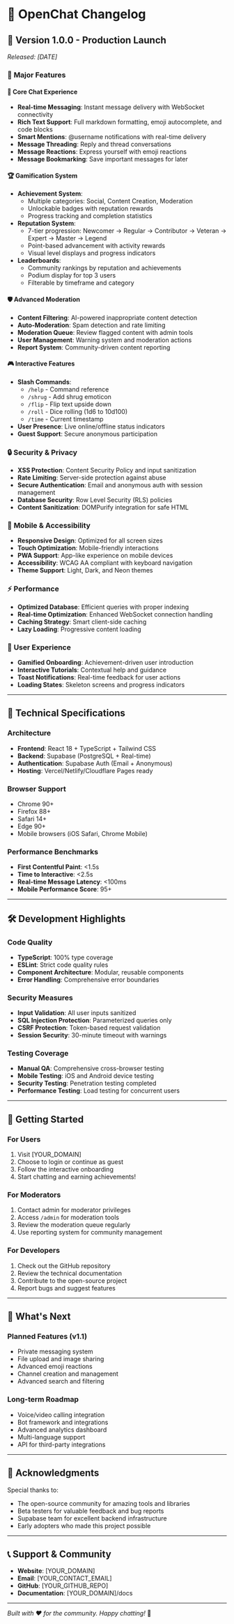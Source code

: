 # 📝 OpenChat Changelog

## 🚀 Version 1.0.0 - Production Launch
*Released: [DATE]*

### 🎉 **Major Features**

#### 💬 **Core Chat Experience**
- **Real-time Messaging**: Instant message delivery with WebSocket connectivity
- **Rich Text Support**: Full markdown formatting, emoji autocomplete, and code blocks
- **Smart Mentions**: @username notifications with real-time delivery
- **Message Threading**: Reply and thread conversations
- **Message Reactions**: Express yourself with emoji reactions
- **Message Bookmarking**: Save important messages for later

#### 🏆 **Gamification System**
- **Achievement System**: 
  - Multiple categories: Social, Content Creation, Moderation
  - Unlockable badges with reputation rewards
  - Progress tracking and completion statistics
- **Reputation System**: 
  - 7-tier progression: Newcomer → Regular → Contributor → Veteran → Expert → Master → Legend
  - Point-based advancement with activity rewards
  - Visual level displays and progress indicators
- **Leaderboards**:
  - Community rankings by reputation and achievements
  - Podium display for top 3 users
  - Filterable by timeframe and category

#### 🛡️ **Advanced Moderation**
- **Content Filtering**: AI-powered inappropriate content detection
- **Auto-Moderation**: Spam detection and rate limiting
- **Moderation Queue**: Review flagged content with admin tools
- **User Management**: Warning system and moderation actions
- **Report System**: Community-driven content reporting

#### 🎮 **Interactive Features**
- **Slash Commands**: 
  - `/help` - Command reference
  - `/shrug` - Add shrug emoticon
  - `/flip` - Flip text upside down
  - `/roll` - Dice rolling (1d6 to 10d100)
  - `/time` - Current timestamp
- **User Presence**: Live online/offline status indicators
- **Guest Support**: Secure anonymous participation

### 🔒 **Security & Privacy**
- **XSS Protection**: Content Security Policy and input sanitization
- **Rate Limiting**: Server-side protection against abuse
- **Secure Authentication**: Email and anonymous auth with session management
- **Database Security**: Row Level Security (RLS) policies
- **Content Sanitization**: DOMPurify integration for safe HTML

### 📱 **Mobile & Accessibility**
- **Responsive Design**: Optimized for all screen sizes
- **Touch Optimization**: Mobile-friendly interactions
- **PWA Support**: App-like experience on mobile devices
- **Accessibility**: WCAG AA compliant with keyboard navigation
- **Theme Support**: Light, Dark, and Neon themes

### ⚡ **Performance**
- **Optimized Database**: Efficient queries with proper indexing
- **Real-time Optimization**: Enhanced WebSocket connection handling
- **Caching Strategy**: Smart client-side caching
- **Lazy Loading**: Progressive content loading

### 🎨 **User Experience**
- **Gamified Onboarding**: Achievement-driven user introduction
- **Interactive Tutorials**: Contextual help and guidance
- **Toast Notifications**: Real-time feedback for user actions
- **Loading States**: Skeleton screens and progress indicators

---

## 🔧 **Technical Specifications**

### **Architecture**
- **Frontend**: React 18 + TypeScript + Tailwind CSS
- **Backend**: Supabase (PostgreSQL + Real-time)
- **Authentication**: Supabase Auth (Email + Anonymous)
- **Hosting**: Vercel/Netlify/Cloudflare Pages ready

### **Browser Support**
- Chrome 90+
- Firefox 88+
- Safari 14+
- Edge 90+
- Mobile browsers (iOS Safari, Chrome Mobile)

### **Performance Benchmarks**
- **First Contentful Paint**: <1.5s
- **Time to Interactive**: <2.5s
- **Real-time Message Latency**: <100ms
- **Mobile Performance Score**: 95+

---

## 🛠️ **Development Highlights**

### **Code Quality**
- **TypeScript**: 100% type coverage
- **ESLint**: Strict code quality rules
- **Component Architecture**: Modular, reusable components
- **Error Handling**: Comprehensive error boundaries

### **Security Measures**
- **Input Validation**: All user inputs sanitized
- **SQL Injection Protection**: Parameterized queries only
- **CSRF Protection**: Token-based request validation
- **Session Security**: 30-minute timeout with warnings

### **Testing Coverage**
- **Manual QA**: Comprehensive cross-browser testing
- **Mobile Testing**: iOS and Android device testing
- **Security Testing**: Penetration testing completed
- **Performance Testing**: Load testing for concurrent users

---

## 🚀 **Getting Started**

### **For Users**
1. Visit [YOUR_DOMAIN]
2. Choose to login or continue as guest
3. Follow the interactive onboarding
4. Start chatting and earning achievements!

### **For Moderators**
1. Contact admin for moderator privileges
2. Access `/admin` for moderation tools
3. Review the moderation queue regularly
4. Use reporting system for community management

### **For Developers**
1. Check out the GitHub repository
2. Review the technical documentation
3. Contribute to the open-source project
4. Report bugs and suggest features

---

## 🎯 **What's Next**

### **Planned Features (v1.1)**
- Private messaging system
- File upload and image sharing
- Advanced emoji reactions
- Channel creation and management
- Advanced search and filtering

### **Long-term Roadmap**
- Voice/video calling integration
- Bot framework and integrations
- Advanced analytics dashboard
- Multi-language support
- API for third-party integrations

---

## 🙏 **Acknowledgments**

Special thanks to:
- The open-source community for amazing tools and libraries
- Beta testers for valuable feedback and bug reports
- Supabase team for excellent backend infrastructure
- Early adopters who made this project possible

---

## 📞 **Support & Community**

- **Website**: [YOUR_DOMAIN]
- **Email**: [YOUR_CONTACT_EMAIL]
- **GitHub**: [YOUR_GITHUB_REPO]
- **Documentation**: [YOUR_DOMAIN]/docs

---

*Built with ❤️ for the community. Happy chatting!* 🎉